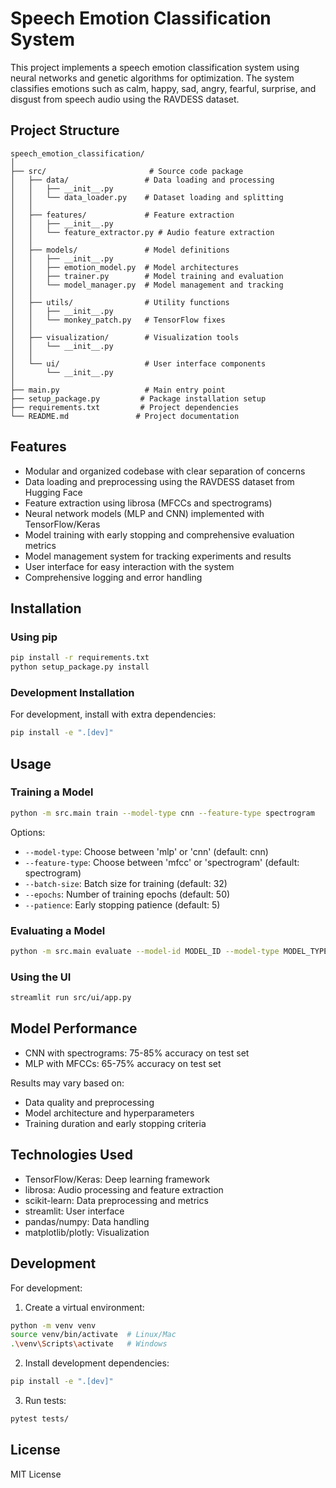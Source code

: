# Speech Emotion Classification System

This project implements a speech emotion classification system using neural networks and genetic algorithms for optimization. The system classifies emotions such as calm, happy, sad, angry, fearful, surprise, and disgust from speech audio using the RAVDESS dataset.

## Project Structure

```
speech_emotion_classification/
│
├── src/                       # Source code package
│   ├── data/                 # Data loading and processing
│   │   ├── __init__.py
│   │   └── data_loader.py    # Dataset loading and splitting
│   │
│   ├── features/             # Feature extraction
│   │   ├── __init__.py
│   │   └── feature_extractor.py # Audio feature extraction
│   │
│   ├── models/               # Model definitions
│   │   ├── __init__.py
│   │   ├── emotion_model.py  # Model architectures
│   │   ├── trainer.py        # Model training and evaluation
│   │   └── model_manager.py  # Model management and tracking
│   │
│   ├── utils/                # Utility functions
│   │   ├── __init__.py
│   │   └── monkey_patch.py   # TensorFlow fixes
│   │
│   ├── visualization/        # Visualization tools
│   │   └── __init__.py
│   │
│   └── ui/                   # User interface components
│       └── __init__.py
│
├── main.py                   # Main entry point
├── setup_package.py         # Package installation setup
├── requirements.txt         # Project dependencies
└── README.md               # Project documentation
```

## Features

- Modular and organized codebase with clear separation of concerns
- Data loading and preprocessing using the RAVDESS dataset from Hugging Face
- Feature extraction using librosa (MFCCs and spectrograms)
- Neural network models (MLP and CNN) implemented with TensorFlow/Keras
- Model training with early stopping and comprehensive evaluation metrics
- Model management system for tracking experiments and results
- User interface for easy interaction with the system
- Comprehensive logging and error handling

## Installation

### Using pip

```bash
pip install -r requirements.txt
python setup_package.py install
```

### Development Installation

For development, install with extra dependencies:

```bash
pip install -e ".[dev]"
```

## Usage

### Training a Model

```bash
python -m src.main train --model-type cnn --feature-type spectrogram
```

Options:
- `--model-type`: Choose between 'mlp' or 'cnn' (default: cnn)
- `--feature-type`: Choose between 'mfcc' or 'spectrogram' (default: spectrogram)
- `--batch-size`: Batch size for training (default: 32)
- `--epochs`: Number of training epochs (default: 50)
- `--patience`: Early stopping patience (default: 5)

### Evaluating a Model

```bash
python -m src.main evaluate --model-id MODEL_ID --model-type MODEL_TYPE
```

### Using the UI

```bash
streamlit run src/ui/app.py
```

## Model Performance

- CNN with spectrograms: 75-85% accuracy on test set
- MLP with MFCCs: 65-75% accuracy on test set

Results may vary based on:
- Data quality and preprocessing
- Model architecture and hyperparameters
- Training duration and early stopping criteria

## Technologies Used

- TensorFlow/Keras: Deep learning framework
- librosa: Audio processing and feature extraction
- scikit-learn: Data preprocessing and metrics
- streamlit: User interface
- pandas/numpy: Data handling
- matplotlib/plotly: Visualization

## Development

For development:

1. Create a virtual environment:
```bash
python -m venv venv
source venv/bin/activate  # Linux/Mac
.\venv\Scripts\activate   # Windows
```

2. Install development dependencies:
```bash
pip install -e ".[dev]"
```

3. Run tests:
```bash
pytest tests/
```

## License

MIT License
